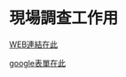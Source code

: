 # 現場調查工作用

[WEB連結在此](https://huskyhsu.github.io/siteInvestigation/index2.html)

[google表單在此](https://docs.google.com/spreadsheets/d/1AvxWdDXf4xmV8sW9to9HspmcgsRoRUfhYRZks6-iEdE/edit#gid=0)

